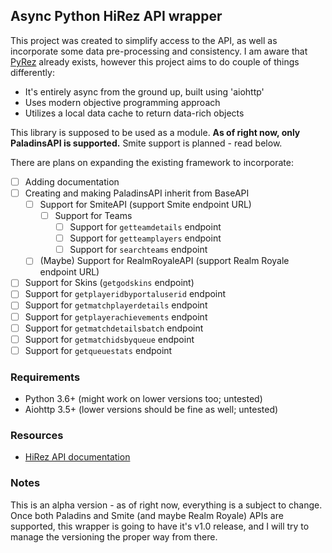 ## Async Python HiRez API wrapper

This project was created to simplify access to the API, as well as incorporate some data pre-processing and consistency.
I am aware that [PyRez](https://github.com/luissilva1044894/Pyrez) already exists, however this project aims to do couple of things differently:

- It's entirely async from the ground up, built using 'aiohttp'
- Uses modern objective programming approach
- Utilizes a local data cache to return data-rich objects

This library is supposed to be used as a module. **As of right now, only PaladinsAPI is supported.** Smite support is planned - read below.

There are plans on expanding the existing framework to incorporate:
 
- [ ] Adding documentation
- [ ] Creating and making PaladinsAPI inherit from BaseAPI  
    - [ ] Support for SmiteAPI (support Smite endpoint URL)  
        - [ ] Support for Teams  
            - [ ] Support for `getteamdetails` endpoint  
            - [ ] Support for `getteamplayers` endpoint  
            - [ ] Support for `searchteams` endpoint  
    - [ ] \(Maybe) Support for RealmRoyaleAPI (support Realm Royale endpoint URL)  
- [ ] Support for Skins (`getgodskins` endpoint)  
- [ ] Support for `getplayeridbyportaluserid` endpoint  
- [ ] Support for `getmatchplayerdetails` endpoint  
- [ ] Support for `getplayerachievements` endpoint  
- [ ] Support for `getmatchdetailsbatch` endpoint  
- [ ] Support for `getmatchidsbyqueue` endpoint
- [ ] Support for `getqueuestats` endpoint  

### Requirements

- Python 3.6+ (might work on lower versions too; untested)
- Aiohttp 3.5+ (lower versions should be fine as well; untested)

### Resources

- [HiRez API documentation](https://docs.google.com/document/d/1OFS-3ocSx-1Rvg4afAnEHlT3917MAK_6eJTR6rzr-BM)

### Notes

This is an alpha version - as of right now, everything is a subject to change.  
Once both Paladins and Smite (and maybe Realm Royale) APIs are supported, this wrapper is going to have it's v1.0 release, and I will try to manage the versioning the proper way from there.